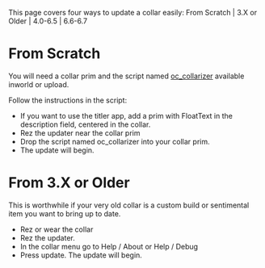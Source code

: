 This page covers four ways to update a collar easily:  From Scratch | 3.X or Older | 4.0-6.5 | 6.6-6.7

# From Scratch

You will need a collar prim and the script named [oc_collarizer](https://github.com/OpenCollarTeam/OpenCollar/blob/1027df9b56903a071c03404725fe0e143c912d73/src/spares/oc_collarizer.lsl) available inworld or upload.

Follow the instructions in the script:
* If you want to use the titler app, add a prim with FloatText in the description field, centered in the collar.
* Rez the updater near the collar prim
* Drop the script named oc_collarizer into your collar prim.
* The update will begin.

# From 3.X or Older

This is worthwhile if your very old collar is a custom build or sentimental item you want to bring up to date. 

* Rez or wear the collar
* Rez the updater.
* In the collar menu go to Help / About or Help / Debug
* Press update.  The update will begin. 